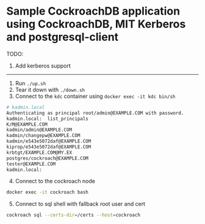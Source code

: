 # Sample CockroachDB application using CockroachDB, MIT Kerberos and postgresql-client

TODO:
1. Add kerberos support

------------------------------------------------------
1. Run `./up.sh`
2. Tear it down with `./down.sh`
3. Connect to the `kdc` container using `docker exec -it kdc bin/sh`

```bash
# kadmin.local
Authenticating as principal root/admin@EXAMPLE.COM with password.
kadmin.local:  list_principals
K/M@EXAMPLE.COM
kadmin/admin@EXAMPLE.COM
kadmin/changepw@EXAMPLE.COM
kadmin/e543e5072daf@EXAMPLE.COM
kiprop/e543e5072daf@EXAMPLE.COM
krbtgt/EXAMPLE.COM@MY.EX
postgres/cockroach@EXAMPLE.COM
tester@EXAMPLE.COM
kadmin.local:
```

4. Connect to the cockroach node

```bash
docker exec -it cockroach bash
```

5. Connect to sql shell with fallback root user and cert

```bash
cockroach sql --certs-dir=/certs --host=cockroach
```
